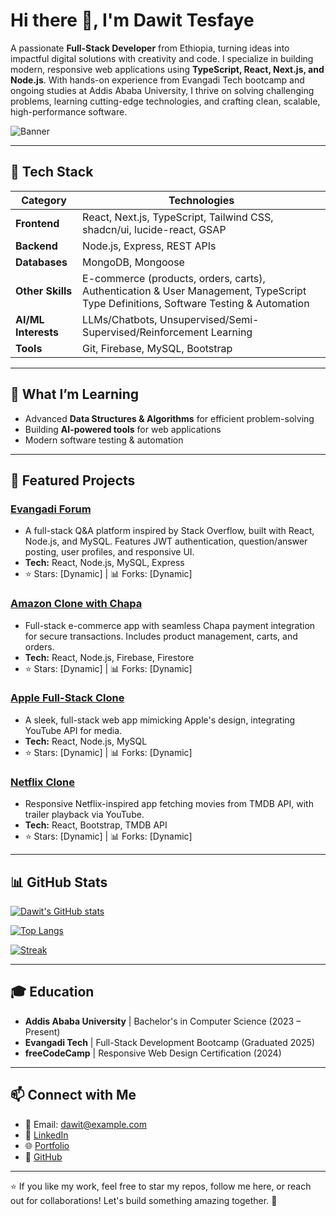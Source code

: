 # Hi there 👋, I'm Dawit Tesfaye

A passionate **Full-Stack Developer** from Ethiopia, turning ideas into impactful digital solutions with creativity and code. I specialize in building modern, responsive web applications using **TypeScript, React, Next.js, and Node.js**. With hands-on experience from Evangadi Tech bootcamp and ongoing studies at Addis Ababa University, I thrive on solving challenging problems, learning cutting-edge technologies, and crafting clean, scalable, high-performance software.

![Banner](https://via.placeholder.com/1200x300/6366f1/ffffff?text=Dawit+Tesfaye+-+Full-Stack+Developer) <!-- Customize with a personal banner image -->

---

## 🔧 Tech Stack

| Category          | Technologies                          |
|-------------------|---------------------------------------|
| **Frontend**      | React, Next.js, TypeScript, Tailwind CSS, shadcn/ui, lucide-react, GSAP |
| **Backend**       | Node.js, Express, REST APIs           |
| **Databases**     | MongoDB, Mongoose                     |
| **Other Skills**  | E-commerce (products, orders, carts), Authentication & User Management, TypeScript Type Definitions, Software Testing & Automation |
| **AI/ML Interests** | LLMs/Chatbots, Unsupervised/Semi-Supervised/Reinforcement Learning |
| **Tools**         | Git, Firebase, MySQL, Bootstrap       |

---

## 🌱 What I’m Learning
- Advanced **Data Structures & Algorithms** for efficient problem-solving  
- Building **AI-powered tools** for web applications  
- Modern software testing & automation  

---

## 📂 Featured Projects

### [Evangadi Forum](https://github.com/dawit-808/Evangadi_Forum)
- A full-stack Q&A platform inspired by Stack Overflow, built with React, Node.js, and MySQL. Features JWT authentication, question/answer posting, user profiles, and responsive UI.
- **Tech:** React, Node.js, MySQL, Express  
- ⭐ Stars: [Dynamic] | 📊 Forks: [Dynamic]

### [Amazon Clone with Chapa](https://github.com/dawit-808/amazon-chapa)
- Full-stack e-commerce app with seamless Chapa payment integration for secure transactions. Includes product management, carts, and orders.
- **Tech:** React, Node.js, Firebase, Firestore  
- ⭐ Stars: [Dynamic] | 📊 Forks: [Dynamic]

### [Apple Full-Stack Clone](https://github.com/dawit-808/appleFullStack)
- A sleek, full-stack web app mimicking Apple's design, integrating YouTube API for media.
- **Tech:** React, Node.js, MySQL  
- ⭐ Stars: [Dynamic] | 📊 Forks: [Dynamic]

### [Netflix Clone](https://github.com/dawit-808/netflix-clone)
- Responsive Netflix-inspired app fetching movies from TMDB API, with trailer playback via YouTube.
- **Tech:** React, Bootstrap, TMDB API  
- ⭐ Stars: [Dynamic] | 📊 Forks: [Dynamic]

<!-- Explore more on my [GitHub](https://github.com/dawit-808) -->

---

## 📊 GitHub Stats
[![Dawit's GitHub stats](https://github-readme-stats.vercel.app/api?username=dawit-808&show_icons=true&theme=radical&hide_border=true)](https://github.com/anuraghazra/github-readme-stats)

[![Top Langs](https://github-readme-stats.vercel.app/api/top-langs/?username=dawit-808&layout=compact&theme=radical&hide_border=true)](https://github.com/anuraghazra/github-readme-stats)

[![Streak](https://github-readme-streak-stats.herokuapp.com/?user=dawit-808&theme=radical&hide_border=true)](https://github.com/DenverCoder1/github-readme-streak-stats)

---

## 🎓 Education
- **Addis Ababa University** | Bachelor's in Computer Science (2023 – Present)  
- **Evangadi Tech** | Full-Stack Development Bootcamp (Graduated 2025)  
- **freeCodeCamp** | Responsive Web Design Certification (2024)  

---

## 📫 Connect with Me
- 📧 Email: dawit@example.com <!-- Update with your actual email -->
- 💼 [LinkedIn](https://www.linkedin.com/in/dawit-tesfaye-9ab23429b)  
- 🌐 [Portfolio](https://dawit.et/)  
- 🐙 [GitHub](https://github.com/dawit-808)  

---

⭐ If you like my work, feel free to star my repos, follow me here, or reach out for collaborations! Let's build something amazing together. 🚀
